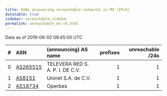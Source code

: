 ```yaml
---
title: ASNs announcing unreachable networks in MX (IPv4)
datatable: true
sidebar: unreachable_sidebar
permalink: unreachable_mx-v4.html
---
```


Data as of 2019-06-02 09:45:00 UTC


<div class="datatable-begin"></div>

|   # | ASN                                      | (announcing) AS name             |   prefixes |   unreachable /24s |
|----:|:-----------------------------------------|:---------------------------------|-----------:|-------------------:|
|   0 | [AS265515](unreachable_AS265515-v4.html) | TELEVERA RED S. A. P. I. DE C.V. |          1 |                  1 |
|   1 | [AS8151](unreachable_AS8151-v4.html)     | Uninet S.A. de C.V.              |          1 |                  1 |
|   2 | [AS18734](unreachable_AS18734-v4.html)   | Operbes                          |          1 |                  1 |

<div class="datatable-end"></div>